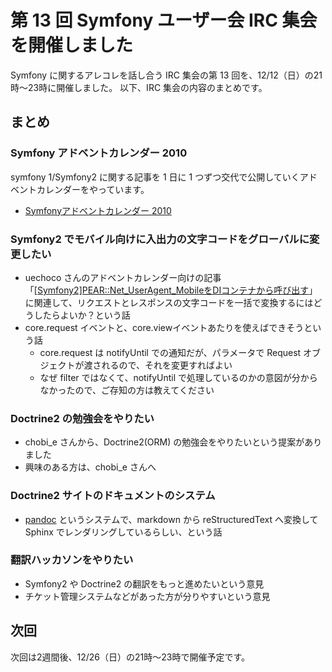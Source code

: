 第 13 回 Symfony ユーザー会 IRC 集会を開催しました
==================================================

Symfony に関するアレコレを話し合う IRC 集会の第 13 回を、12/12（日）の21時～23時に開催しました。
以下、IRC 集会の内容のまとめです。


まとめ
------

### Symfony アドベントカレンダー 2010

symfony 1/Symfony2 に関する記事を 1 日に 1 つずつ交代で公開していくアドベントカレンダーをやっています。

  - [Symfonyアドベントカレンダー 2010](http://www.symfony.gr.jp/adventcalendar/2010)


### Symfony2 でモバイル向けに入出力の文字コードをグローバルに変更したい

  - uechoco さんのアドベントカレンダー向けの記事「[[Symfony2]PEAR::Net_UserAgent_MobileをDIコンテナから呼び出す](http://labs.uechoco.com/blog/2010/12/symfony2-pear-net_useragent_mobile-di_container.html)」に関連して、リクエストとレスポンスの文字コードを一括で変換するにはどうしたらよいか？という話
  - core.request イベントと、core.viewイベントあたりを使えばできそうという話
    - core.request は notifyUntil での通知だが、パラメータで Request オブジェクトが渡されるので、それを変更すればよい
    - なぜ filter ではなくて、notifyUntil で処理しているのかの意図が分からなかったので、ご存知の方は教えてください


### Doctrine2 の勉強会をやりたい

  - chobi_e さんから、Doctrine2(ORM) の勉強会をやりたいという提案がありました
  - 興味のある方は、chobi_e さんへ


### Doctrine2 サイトのドキュメントのシステム

  - [pandoc](http://johnmacfarlane.net/pandoc/) というシステムで、markdown から reStructuredText へ変換して Sphinx でレンダリングしているらしい、という話


### 翻訳ハッカソンをやりたい

  - Symfony2 や Doctrine2 の翻訳をもっと進めたいという意見
  - チケット管理システムなどがあった方が分りやすいという意見



次回
----

次回は2週間後、12/26（日）の21時～23時で開催予定です。
